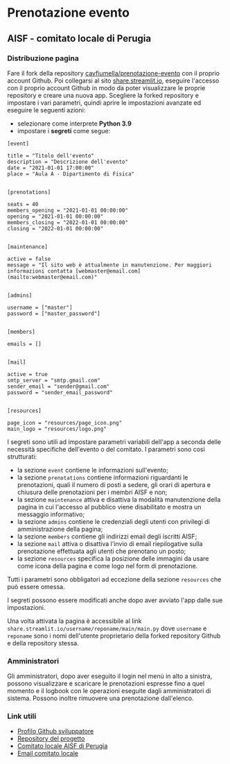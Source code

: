 
# Prenotazione evento
## AISF - comitato locale di Perugia


### Distribuzione pagina

Fare il fork della repository
[cavfiumella/prenotazione-evento](https://github.com/cavfiumella/prenotazione-evento)
con il proprio account Github.
Poi collegarsi al sito [share.streamlit.io](https://share.streamlit.io),
eseguire l'accesso con il proprio account Github in modo da poter visualizzare
le proprie repository e creare una nuova app.
Scegliere la forked repository e impostare i vari parametri,
quindi aprire le impostazioni avanzate ed eseguire le seguenti azioni:
- selezionare come interprete **Python 3.9**
- impostare i **segreti** come segue:

```
[event]

title = "Titolo dell'evento"
description = "Descrizione dell'evento"
date = "2021-01-01 17:00:00"
place = "Aula A - Dipartimento di Fisica"


[prenotations]

seats = 40
members_opening = "2021-01-01 00:00:00"
opening = "2021-01-01 00:00:00"
members_closing = "2022-01-01 00:00:00"
closing = "2022-01-01 00:00:00"


[maintenance]

active = false
message = "Il sito web è attualmente in manutenzione. Per maggiori informazioni contatta [webmaster@email.com](mailto:webmaster@email.com)"


[admins]

username = ["master"]
password = ["master_password"]


[members]

emails = []


[mail]

active = true
smtp_server = "smtp.gmail.com"
sender_email = "sender@gmail.com"
password = "sender_email_password"


[resources]

page_icon = "resources/page_icon.png"
main_logo = "resources/logo.png"
```

I segreti sono utili ad impostare parametri variabili dell'app a seconda delle necessità
specifiche dell'evento o del comitato.
I parametri sono così strutturati:
- la sezione `event` contiene le informazioni sull'evento;
- la sezione `prenotations` contiene informazioni riguardanti le prenotazioni,
quali il numero di posti a sedere, gli orari di apertura e chiusura delle prenotazioni per i membri AISF e non;
- la sezione `maintenance` attiva e disattiva la modalità manutenzione della pagina
in cui l'accesso al pubblico viene disabilitato e mostra un messaggio informativo;
- la sezione `admins` contiene le credenziali degli utenti con privilegi di amministrazione
della pagina;
- la sezione `members` contiene gli indirizzi email degli iscritti AISF;
- la sezione `mail` attiva o disattiva l'invio di email riepilogative sulla prenotazione
effettuata agli utenti che prenotano un posto;
- la sezione `resources` specifica la posizione delle immagini da usare come icona della pagina
e come logo nel form di prenotazione.

Tutti i parametri sono obbligatori ad eccezione della sezione `resources` che può essere omessa.

I segreti possono essere modificati anche dopo aver avviato l'app dalle sue impostazioni.

Una volta attivata la pagina è accessibile al link `share.streamlit.io/username/reponame/main/main.py`
dove `username` e `reponame` sono i nomi dell'utente proprietario della forked repository Github e della repository stessa.


### Amministratori

Gli amministratori, dopo aver eseguito il login nel menù in alto a sinistra,
possono visualizzare e scaricare le prenotazioni espresse fino a quel momento e il logbook
con le operazioni eseguite dagli amministratori di sistema.
Possono inoltre rimuovere una prenotazione dall'elenco.


### Link utili

- [Profilo Github sviluppatore](https://github.com/cavfiumella)
- [Repository del progetto](https://github.com/cavfiumella/prenotazione-evento)
- [Comitato locale AISF di Perugia](http://ai-sf.it/perugia/)
- [Email comitato locale](mailto:perugia@ai-sf.it)
